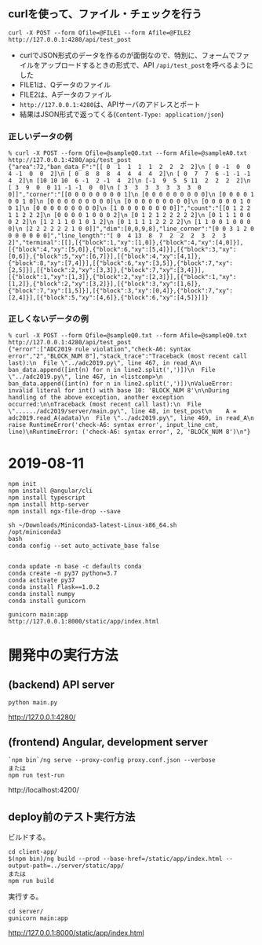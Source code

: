 

curlを使って、ファイル・チェックを行う
--------------------------------------


```
curl -X POST --form Qfile=@FILE1 --form Afile=@FILE2 http://127.0.0.1:4280/api/test_post
```

- curlでJSON形式のデータを作るのが面倒なので、特別に、フォームでファイルをアップロードするときの形式で、API `/api/test_post`を呼べるようにした
- FILE1は、Qデータのファイル
- FILE2は、Aデータのファイル
- `http://127.0.0.1:4280`は、APIサーバのアドレスとポート
- 結果はJSON形式で返ってくる(`Content-Type: application/json`)


### 正しいデータの例

```
% curl -X POST --form Qfile=@sampleQ0.txt --form Afile=@sampleA0.txt http://127.0.0.1:4280/api/test_post
{"area":72,"ban_data_F":"[[ 0  1  1  1  1  2  2  2  2]\n [ 0 -1  0  0  4 -1  0  0  2]\n [ 0  8  8  8  4  4  4  4  2]\n [ 0  7  7  6 -1 -1 -1  4  2]\n [10 10 10  6 -1  2 -1  4  2]\n [-1  9  5  5 11  2  2  2  2]\n [ 3  9  0  0 11 -1 -1  0  0]\n [ 3  3  3  3  3  3  3  0  0]]","corner":"[[0 0 0 0 0 0 0 0 1]\n [0 0 0 0 0 0 0 0 0]\n [0 0 0 0 1 0 0 1 0]\n [0 0 0 0 0 0 0 0 0]\n [0 0 0 0 0 0 0 0 0]\n [0 0 0 0 0 1 0 0 1]\n [0 0 0 0 0 0 0 0 0]\n [1 0 0 0 0 0 0 0 0]]","count":"[[0 1 2 2 1 1 2 2 2]\n [0 0 0 0 1 0 0 0 2]\n [0 1 2 1 2 2 2 2 2]\n [0 1 1 1 0 0 0 2 2]\n [1 2 1 1 0 1 0 1 2]\n [0 1 1 1 1 2 2 2 2]\n [1 1 0 0 1 0 0 0 0]\n [2 2 2 2 2 2 1 0 0]]","dim":[0,0,9,8],"line_corner":"[0 0 3 1 2 0 0 0 0 0 0 0]","line_length":"[ 0  4 13  8  7  2  2  2  3  2  3  2]","terminal":[[],[{"block":1,"xy":[1,0]},{"block":4,"xy":[4,0]}],[{"block":4,"xy":[5,0]},{"block":6,"xy":[5,4]}],[{"block":3,"xy":[0,6]},{"block":5,"xy":[6,7]}],[{"block":4,"xy":[4,1]},{"block":8,"xy":[7,4]}],[{"block":6,"xy":[3,5]},{"block":7,"xy":[2,5]}],[{"block":2,"xy":[3,3]},{"block":7,"xy":[3,4]}],[{"block":1,"xy":[1,3]},{"block":2,"xy":[2,3]}],[{"block":1,"xy":[1,2]},{"block":2,"xy":[3,2]}],[{"block":3,"xy":[1,6]},{"block":7,"xy":[1,5]}],[{"block":3,"xy":[0,4]},{"block":7,"xy":[2,4]}],[{"block":5,"xy":[4,6]},{"block":6,"xy":[4,5]}]]}
```


### 正しくないデータの例


```
% curl -X POST --form Qfile=@sampleQ0.txt --form Afile=@sampleQ0.txt http://127.0.0.1:4280/api/test_post
{"error":["ADC2019 rule violation","check-A6: syntax error","2","BLOCK_NUM 8"],"stack_trace":"Traceback (most recent call last):\n  File \"../adc2019.py\", line 467, in read_A\n    ban_data.append([int(n) for n in line2.split(',')])\n  File \"../adc2019.py\", line 467, in <listcomp>\n    ban_data.append([int(n) for n in line2.split(',')])\nValueError: invalid literal for int() with base 10: 'BLOCK_NUM 8'\n\nDuring handling of the above exception, another exception occurred:\n\nTraceback (most recent call last):\n  File \"....../adc2019/server/main.py\", line 48, in test_post\n    A = adc2019.read_A(adata)\n  File \"../adc2019.py\", line 469, in read_A\n    raise RuntimeError('check-A6: syntax error', input_line_cnt, line)\nRuntimeError: ('check-A6: syntax error', 2, 'BLOCK_NUM 8')\n"}
```



# 2019-08-11

```
npm init
npm install @angular/cli
npm install typescript
npm install http-server
npm install ngx-file-drop --save

sh ~/Downloads/Miniconda3-latest-Linux-x86_64.sh 
/opt/miniconda3
bash
conda config --set auto_activate_base false


conda update -n base -c defaults conda
conda create -n py37 python=3.7
conda activate py37
conda install Flask==1.0.2
conda install numpy
conda install gunicorn

gunicorn main:app
http://127.0.0.1:8000/static/app/index.html
```

# 開発中の実行方法

## (backend) API server

    python main.py

http://127.0.0.1:4280/

## (frontend) Angular, development server

    `npm bin`/ng serve --proxy-config proxy.conf.json --verbose
	または
	npm run test-run

http://localhost:4200/

## deploy前のテスト実行方法

ビルドする。

	cd client-app/
	$(npm bin)/ng build --prod --base-href=/static/app/index.html --output-path=../server/static/app/
	または
    npm run build

実行する。

	cd server/
	gunicorn main:app

http://127.0.0.1:8000/static/app/index.html
